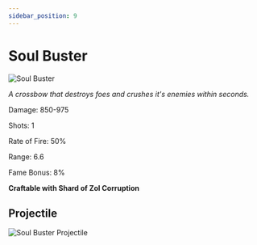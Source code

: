 ```yaml
---
sidebar_position: 9
---
```


# Soul Buster

![Soul Buster](https://vwiki.valorserver.com/api/item/picture/soul%20buster)

<i>A crossbow that destroys foes and crushes it's enemies within seconds.</i>

Damage: 850-975

Shots: 1

Rate of Fire: 50%

Range: 6.6

Fame Bonus: 8%

**Craftable with Shard of Zol Corruption**

## Projectile

![Soul Buster Projectile](https://cdn.discordapp.com/attachments/948363279783309403/980831161259552778/unknown.png)
